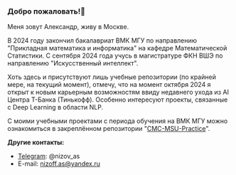 ### Добро пожаловать!👋

Меня зовут Александр, живу в Москве. 

В 2024 году закончил бакалавриат ВМК МГУ по направлению "Прикладная математика и информатика" на кафедре Математической Статистики. С сентября 2024 года учусь в магистратуре ФКН ВШЭ по направлению "Искусственный интеллект". 

Хоть здесь и присутствуют лишь учебные репозитории (по крайней мере, на текущий момент), отмечу, что на момент октября 2024 я открыт к новым карьерным возможностям ввиду недавнего ухода из AI Центра Т-Банка (Тинькофф). Особенно интересуют проекты, связанные с Deep Learning в области NLP.

С моими учебными проектами с периода обучения на ВМК МГУ можно ознакомиться в закреплённом репозитории "[CMC-MSU-Practice](https://github.com/nizov-as/CMC-MSU-Practice)".

**Другие контакты:**
* [Telegram](https://t.me/nizov_as): @nizov_as
* E-mail: nizoff.as@yandex.ru
